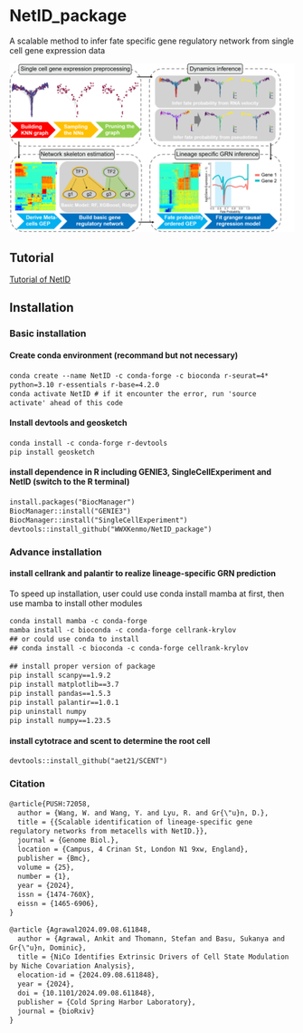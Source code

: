 # NetID_package
A scalable method to infer fate specific gene regulatory network from single cell gene expression data

<img src="https://github.com/WWXkenmo/NetID_package/blob/figures/figures/Concept_fig1.png" alt="NetID" width="600" />

## Tutorial

[Tutorial of NetID](https://htmlpreview.github.io/?https://github.com/WWXkenmo/NetID_package/blob/main/inst/doc/NetID.html)

## Installation
### Basic installation
#### Create conda environment (recommand but not necessary)
```
conda create --name NetID -c conda-forge -c bioconda r-seurat=4* python=3.10 r-essentials r-base=4.2.0
conda activate NetID # if it encounter the error, run 'source activate' ahead of this code
```
#### Install devtools and geosketch
```
conda install -c conda-forge r-devtools
pip install geosketch
```
#### install dependence in R including GENIE3, SingleCellExperiment and NetID (switch to the R terminal)
```
install.packages("BiocManager")
BiocManager::install("GENIE3")
BiocManager::install("SingleCellExperiment")
devtools::install_github("WWXKenmo/NetID_package")
```
### Advance installation
#### install cellrank and palantir to realize lineage-specific GRN prediction
To speed up installation, user could use conda install mamba at first, then use mamba to install other modules
```
conda install mamba -c conda-forge
mamba install -c bioconda -c conda-forge cellrank-krylov
## or could use conda to install
## conda install -c bioconda -c conda-forge cellrank-krylov

## install proper version of package
pip install scanpy==1.9.2
pip install matplotlib==3.7
pip install pandas==1.5.3
pip install palantir==1.0.1
pip uninstall numpy
pip install numpy==1.23.5
```
#### install cytotrace and scent to determine the root cell
```
devtools::install_github("aet21/SCENT")
```

### Citation
```
@article{PUSH:72058,
  author = {Wang, W. and Wang, Y. and Lyu, R. and Gr{\"u}n, D.},
  title = {{Scalable identification of lineage-specific gene regulatory networks from metacells with NetID.}},
  journal = {Genome Biol.},
  location = {Campus, 4 Crinan St, London N1 9xw, England},
  publisher = {Bmc},
  volume = {25},
  number = {1},
  year = {2024},
  issn = {1474-760X},
  eissn = {1465-6906},
}
```
```
@article {Agrawal2024.09.08.611848,
  author = {Agrawal, Ankit and Thomann, Stefan and Basu, Sukanya and Gr{\"u}n, Dominic},
  title = {NiCo Identifies Extrinsic Drivers of Cell State Modulation by Niche Covariation Analysis},
  elocation-id = {2024.09.08.611848},
  year = {2024},
  doi = {10.1101/2024.09.08.611848},
  publisher = {Cold Spring Harbor Laboratory},
  journal = {bioRxiv}
}
```
